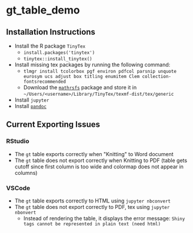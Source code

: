 # gt_table_demo


## Installation Instructions

- Install the R package `TinyTex`
    - `install.packages('tinytex')`
    - `tinytex::install_tinytex()`
- Install missing tex packages by running the following command:
    - `tlmgr install tcolorbox pgf environ pdfcol parsnip unquote eurosym ucs adjust box titling enumitem Clem collection-fontsrecommended`
    - Download the [`mathrsfs`](https://ctan.org/pkg/mathrsfs?lang=en) package and store it in `~/Users/<username>/Library/TinyTex/texmf-dist/tex/generic`
- Install `jupyter`
- Install [`pandoc`](https://pandoc.org/installing.html)

## Current Exporting Issues

### RStudio

- The `gt` table exports correctly when "Knitting" to Word document
- The `gt` table does not export correctly when Knitting to PDF (table gets cutoff since first column is too wide and colormap does not appear in columns)

### VSCode
- The `gt` table exports correctly to HTML using `jupyter nbconvert`
- The `gt` table does not export correctly to PDF, tex using `jupyter nbonvert`
    - Instead of rendering the table, it displays the error message: `Shiny tags cannot be represented in plain text (need html)`

